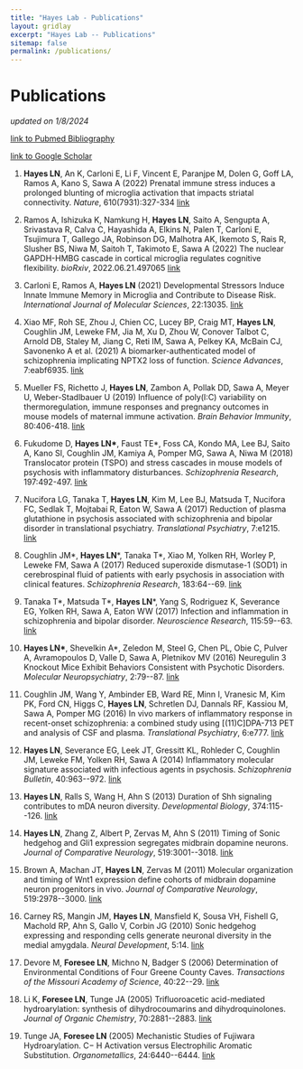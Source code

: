 ```yaml
---
title: "Hayes Lab - Publications"
layout: gridlay
excerpt: "Hayes Lab -- Publications"
sitemap: false
permalink: /publications/
---
```


# Publications

*updated on 1/8/2024*

[link to Pubmed Bibliography](https://www.ncbi.nlm.nih.gov/myncbi/lindsay.hayes.1/bibliography/public/)

[link to Google Scholar](https://scholar.google.com/citations?hl=en&view_op=list_works&gmla=AH70aAXHtXP8CmkpG-GLig5B4MzBvK0by1LYxI938UwQ9bMXwoYP-Mm-3H4uKPKaTF3R5UZ-ZP0aKe0LJ0ybcaYHbO5Y&user=xZ4hUFwAAAAJ)

1. **Hayes LN**, An K, Carloni E, Li F, Vincent E, Paranjpe M, Dolen G, Goff LA, Ramos A, Kano S, Sawa A (2022) Prenatal immune stress induces a prolonged blunting of microglia activation that impacts striatal connectivity. *Nature*, 610(7931):327-334 [link](https://www.nature.com/articles/s41586-022-05274-z)

1. Ramos A, Ishizuka K, Namkung H, **Hayes LN**, Saito A, Sengupta A, Srivastava R, Calva C, Hayashida A, Elkins N, Palen T, Carloni E, Tsujimura T, Gallego JA, Robinson DG, Malhotra AK, Ikemoto S, Rais R, Slusher BS, Niwa M, Saitoh T, Takimoto E, Sawa A (2022) The nuclear GAPDH-HMBG cascade in cortical microglia regulates cognitive flexibility. *bioRxiv*, 2022.06.21.497065 [link](https://www.biorxiv.org/content/10.1101/2022.06.21.497065v3)

2.  Carloni E, Ramos A, **Hayes LN** (2021) Developmental Stressors Induce Innate Immune Memory in Microglia and Contribute to Disease Risk. *International Journal of Molecular Sciences*, 22:13035. [link](https://www.mdpi.com/1422-0067/22/23/13035)

3.  Xiao MF, Roh SE, Zhou J, Chien CC, Lucey BP, Craig MT, **Hayes LN**, Coughlin JM, Leweke FM, Jia M, Xu D, Zhou W, Conover Talbot C, Arnold DB, Staley M, Jiang C, Reti IM, Sawa A, Pelkey KA, McBain CJ, Savonenko A et al. (2021) A biomarker-authenticated model of schizophrenia implicating NPTX2 loss of function. *Science Advances*, 7:eabf6935. [link](https://www.science.org/doi/10.1126/sciadv.abf6935?url_ver=Z39.88-2003&rfr_id=ori:rid:crossref.org&rfr_dat=cr_pub%20%200pubmed)

4.  Mueller FS, Richetto J, **Hayes LN**, Zambon A, Pollak DD, Sawa A, Meyer U, Weber-Stadlbauer U (2019) Influence of poly(I:C) variability on thermoregulation, immune responses and pregnancy outcomes in mouse models of maternal immune activation. *Brain Behavior Immunity*, 80:406-418. [link](https://www.sciencedirect.com/science/article/pii/S0889159119301217?via%3Dihub)

5.  Fukudome D, **Hayes LN\***, Faust TE\*, Foss CA, Kondo MA, Lee BJ, Saito A, Kano SI, Coughlin JM, Kamiya A, Pomper MG, Sawa A, Niwa M (2018) Translocator protein (TSPO) and stress cascades in mouse models of psychosis with inflammatory disturbances. *Schizophrenia Research*, 197:492-497. [link](https://www.sciencedirect.com/science/article/pii/S0920996418300355?via%3Dihub)

6.  Nucifora LG, Tanaka T, **Hayes LN**, Kim M, Lee BJ, Matsuda T, Nucifora FC, Sedlak T, Mojtabai R, Eaton W, Sawa A (2017) Reduction of plasma glutathione in psychosis associated with schizophrenia and bipolar disorder in translational psychiatry. *Translational Psychiatry*, 7:e1215. [link](https://www.nature.com/articles/tp2017178)

7.  Coughlin JM\*, **Hayes LN**\*, Tanaka T\*, Xiao M, Yolken RH, Worley P, Leweke FM, Sawa A (2017) Reduced superoxide dismutase-1 (SOD1) in cerebrospinal fluid of patients with early psychosis in association with clinical features. *Schizophrenia Research*, 183:64--69. [link](https://www.sciencedirect.com/science/article/pii/S0920996416304923?via%3Dihub)

8.  Tanaka T\*, Matsuda T\*, **Hayes LN**\*, Yang S, Rodriguez K, Severance EG, Yolken RH, Sawa A, Eaton WW (2017) Infection and inflammation in schizophrenia and bipolar disorder. *Neuroscience Research*, 115:59--63. [link](https://www.sciencedirect.com/science/article/pii/S0168010216302462?via%3Dihub)

9.  **Hayes LN\***, Shevelkin A\*, Zeledon M, Steel G, Chen PL, Obie C, Pulver A, Avramopoulos D, Valle D, Sawa A, Pletnikov MV (2016) Neuregulin 3 Knockout Mice Exhibit Behaviors Consistent with Psychotic Disorders. *Molecular Neuropsychiatry*, 2:79--87. [link](https://www.karger.com/Article/FullText/445836)

10. Coughlin JM, Wang Y, Ambinder EB, Ward RE, Minn I, Vranesic M, Kim PK, Ford CN, Higgs C, **Hayes LN**, Schretlen DJ, Dannals RF, Kassiou M, Sawa A, Pomper MG (2016) In vivo markers of inflammatory response in recent-onset schizophrenia: a combined study using [(11)C]DPA-713 PET and analysis of CSF and plasma. *Translational Psychiatry*, 6:e777. [link](https://www.nature.com/articles/tp201640)

11. **Hayes LN**, Severance EG, Leek JT, Gressitt KL, Rohleder C, Coughlin JM, Leweke FM, Yolken RH, Sawa A (2014) Inflammatory molecular signature associated with infectious agents in psychosis. *Schizophrenia Bulletin*, 40:963--972. [link](https://academic.oup.com/schizophreniabulletin/article/40/5/963/2886795)

12. **Hayes LN**, Ralls S, Wang H, Ahn S (2013) Duration of Shh signaling contributes to mDA neuron diversity. *Developmental Biology*, 374:115--126. [link](https://www.sciencedirect.com/science/article/pii/S0012160612006355?via%3Dihub)

13. **Hayes LN**, Zhang Z, Albert P, Zervas M, Ahn S (2011) Timing of Sonic hedgehog and Gli1 expression segregates midbrain dopamine neurons. *Journal of Comparative Neurology*, 519:3001--3018. [link](https://onlinelibrary.wiley.com/doi/10.1002/cne.22711)

14. Brown A, Machan JT, **Hayes LN**, Zervas M (2011) Molecular organization and timing of Wnt1 expression define cohorts of midbrain dopamine neuron progenitors in vivo. *Journal of Comparative Neurology*, 519:2978--3000. [link](https://onlinelibrary.wiley.com/doi/10.1002/cne.22710)

15. Carney RS, Mangin JM, **Hayes LN**, Mansfield K, Sousa VH, Fishell G, Machold RP, Ahn S, Gallo V, Corbin JG (2010) Sonic hedgehog expressing and responding cells generate neuronal diversity in the medial amygdala. *Neural Development*, 5:14. [link](https://neuraldevelopment.biomedcentral.com/articles/10.1186/1749-8104-5-14)

16. Devore M, **Foresee LN**, Michno N, Badger S (2006) Determination of Environmental Conditions of Four Greene County Caves. *Transactions of the Missouri Academy of Science*, 40:22--29. [link](https://www.moacademysci.org/wp-content/uploads/2017/01/Transactions40-2006.pdf)

17. Li K, **Foresee LN**, Tunge JA (2005) Trifluoroacetic acid-mediated hydroarylation: synthesis of dihydrocoumarins and dihydroquinolones. *Journal of Organic Chemistry*, 70:2881--2883. [link](https://pubs.acs.org/doi/10.1021/jo0477650)

18. Tunge JA, **Foresee LN** (2005) Mechanistic Studies of Fujiwara Hydroarylation. C− H Activation versus Electrophilic Aromatic Substitution. *Organometallics*, 24:6440--6444. [link](https://pubs.acs.org/doi/10.1021/om0507225)
